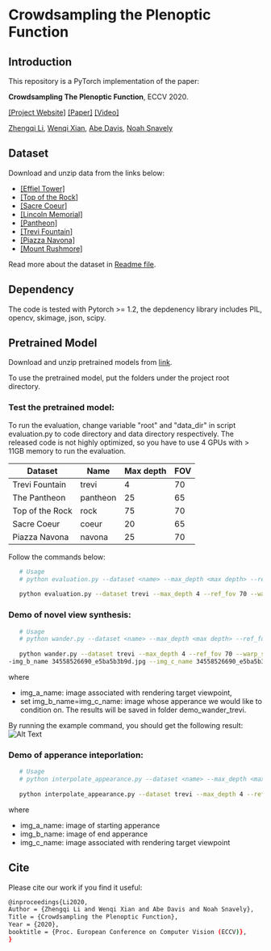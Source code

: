 # Crowdsampling the Plenoptic Function 

## Introduction
This repository is a PyTorch implementation of the paper:

**Crowdsampling The Plenoptic Function**, ECCV 2020. 

[[Project Website]](https://research.cs.cornell.edu/crowdplenoptic/) [[Paper]](https://arxiv.org/pdf/2007.15194.pdf) [[Video]](https://www.youtube.com/watch?v=MAVFKWX8LYo)

[Zhengqi Li](https://www.cs.cornell.edu/~zl548/),
[Wenqi Xian](https://www.cs.cornell.edu/~wenqixian/),
[Abe Davis](http://www.abedavis.com/),
[Noah Snavely](https://www.cs.cornell.edu/~snavely/)


## Dataset
Download and unzip data from the links below: 

* [[Effiel Tower]](https://research.cs.cornell.edu/megadepth/dataset/CrowdSampling/0000.zip)
* [[Top of the Rock]](https://research.cs.cornell.edu/megadepth/dataset/CrowdSampling/0011.zip)
* [[Sacre Coeur]](https://research.cs.cornell.edu/megadepth/dataset/CrowdSampling/0013.zip)
* [[Lincoln Memorial]](https://research.cs.cornell.edu/megadepth/dataset/CrowdSampling/0021.zip)
* [[Pantheon]](https://research.cs.cornell.edu/megadepth/dataset/CrowdSampling/0023.zip)
* [[Trevi Fountain]](https://research.cs.cornell.edu/megadepth/dataset/CrowdSampling/0036.zip)
* [[Piazza Navona]](https://research.cs.cornell.edu/megadepth/dataset/CrowdSampling/0057.zip)
* [[Mount Rushmore]](https://research.cs.cornell.edu/megadepth/dataset/CrowdSampling/1589.zip)

Read more about the dataset in [Readme file](https://research.cs.cornell.edu/megadepth/dataset/CrowdSampling/README.txt).

## Dependency
The code is tested with Pytorch >= 1.2, the depdenency library includes PIL, opencv, skimage, json, scipy.

## Pretrained Model
Download and unzip pretrained models from [link](https://research.cs.cornell.edu/megadepth/dataset/CrowdSampling/pretrain_models.zip).

To use the pretrained model, put the folders under the project root directory.

### Test the pretrained model:
To run the evaluation, change variable "root" and "data_dir" in script evaluation.py to code directory and data directory respectively. The released code is not highly optimized, so you have to use 4 GPUs with > 11GB memory to run the evaluation. 

| Dataset| Name  | Max depth  | FOV | 
|--------|----------|-------|--------|
| Trevi Fountain | trevi  | 4 |  70 |
| The Pantheon | pantheon | 25 |  65 |
| Top of the Rock | rock  | 75 |  70 |
| Sacre Coeur | coeur | 20 |  65 |
| Piazza Navona | navona  | 25 |  70 |

Follow the commands below:
```bash
   # Usage
   # python evaluation.py --dataset <name> --max_depth <max depth> --ref_fov <fov> --warp_src_img 1
   
   python evaluation.py --dataset trevi --max_depth 4 --ref_fov 70 --warp_src_img 1
```

### Demo of novel view synthesis:
```bash
   # Usage
   # python wander.py --dataset <name> --max_depth <max depth> --ref_fov <fov> --warp_src_img 1 --where_add adain --img_a_name xxx --img_b_name xxx --img_c_name xxx
 
   python wander.py --dataset trevi --max_depth 4 --ref_fov 70 --warp_src_img 1  --where_add adain --img_a_name 5094768508_fa56e355bd.jpg  -
-img_b_name 34558526690_e5ba5b3b9d.jpg --img_c_name 34558526690_e5ba5b3b9d.jpg
```
where 
* img_a_name: image associated with rendering target viewpoint, 
* set img_b_name=img_c_name: image whose apperance we would like to condition on. The results will be saved in folder demo_wander_trevi.

By running the example command, you should get the following result:
![Alt Text](https://github.com/zhengqili/Crowdsampling-the-Plenoptic-Function/blob/master/demo/ours_34558526690_e5ba5b3b9d.jpg.gif)

### Demo of apperance inteporlation:
```bash
   # Usage
   # python interpolate_appearance.py --dataset <name> --max_depth <max depth> --ref_fov <fov> --warp_src_img 1 --where_add adain --img_a_name xxx --img_b_name xxx --img_c_name xxx
 
   python interpolate_appearance.py --dataset trevi --max_depth 4 --ref_fov 70 --warp_src_img 1  --where_add adain --img_a_name 157303382_3ca2b644c9.jpg  --img_b_name 255196242_3f46e98a0f_o.jpg --img_c_name 157303382_3ca2b644c9.jpg
```
where
* img_a_name: image of starting apperance
* img_b_name: image of end apperance
* img_c_name: image associated with rendering target viewpoint

## Cite
Please cite our work if you find it useful:
```bash
@inproceedings{Li2020,
Author = {Zhengqi Li and Wenqi Xian and Abe Davis and Noah Snavely},
Title = {Crowdsampling the Plenoptic Function},
Year = {2020},
booktitle = {Proc. European Conference on Computer Vision (ECCV)},
}
```


